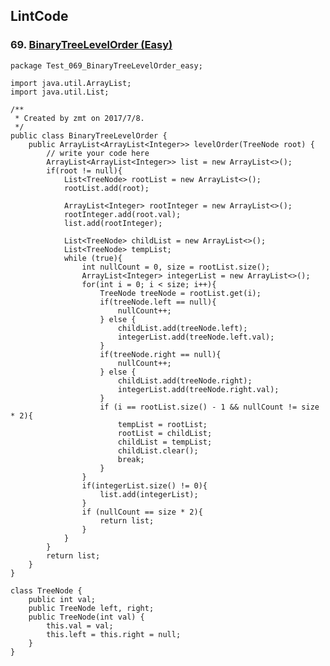 ## LintCode
### 69. [BinaryTreeLevelOrder (Easy)](http://www.lintcode.com/en/problem/binary-tree-level-order-traversal/)

	package Test_069_BinaryTreeLevelOrder_easy;

	import java.util.ArrayList;
	import java.util.List;
	
	/**
	 * Created by zmt on 2017/7/8.
	 */
	public class BinaryTreeLevelOrder {
	    public ArrayList<ArrayList<Integer>> levelOrder(TreeNode root) {
	        // write your code here
	        ArrayList<ArrayList<Integer>> list = new ArrayList<>();
	        if(root != null){
	            List<TreeNode> rootList = new ArrayList<>();
	            rootList.add(root);
	
	            ArrayList<Integer> rootInteger = new ArrayList<>();
	            rootInteger.add(root.val);
	            list.add(rootInteger);

	            List<TreeNode> childList = new ArrayList<>();
	            List<TreeNode> tempList;
	            while (true){
	                int nullCount = 0, size = rootList.size();
	                ArrayList<Integer> integerList = new ArrayList<>();
	                for(int i = 0; i < size; i++){
	                    TreeNode treeNode = rootList.get(i);
	                    if(treeNode.left == null){
	                        nullCount++;
	                    } else {
	                        childList.add(treeNode.left);
	                        integerList.add(treeNode.left.val);
	                    }
	                    if(treeNode.right == null){
	                        nullCount++;
	                    } else {
	                        childList.add(treeNode.right);
	                        integerList.add(treeNode.right.val);
	                    }
	                    if (i == rootList.size() - 1 && nullCount != size * 2){
	                        tempList = rootList;
	                        rootList = childList;
	                        childList = tempList;
	                        childList.clear();
	                        break;
	                    }
	                }
	                if(integerList.size() != 0){
	                    list.add(integerList);
	                }
	                if (nullCount == size * 2){
	                    return list;
	                }
	            }
	        }
	        return list;
	    }
	}
	
	class TreeNode {
	    public int val;
	    public TreeNode left, right;
	    public TreeNode(int val) {
	        this.val = val;
	        this.left = this.right = null;
	    }
	}
